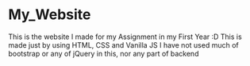 # My_Website
This is the website I made for my Assignment in my First Year :D
This is made just by using HTML, CSS and Vanilla JS
I have not used much of bootstrap or any of jQuery in this, nor any part of backend
